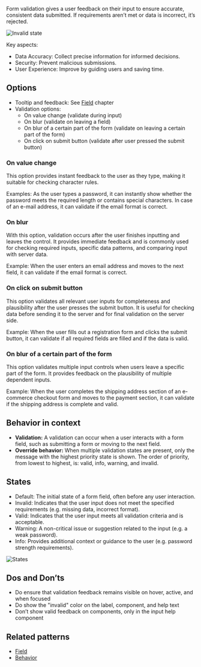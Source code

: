 Form validation gives a user feedback on their input to ensure accurate, consistent data submitted. If requirements aren’t met or data is incorrect, it’s rejected.

![Invalid state](https://www.figma.com/design/wEptRgAezDU1z80Cn3eZ0o/iX-Pattern-Illustrations?node-id=2767-5955&t=IIgjTqoOEP524yAH-4)

Key aspects:

- Data Accuracy: Collect precise information for informed decisions.
- Security: Prevent malicious submissions.
- User Experience: Improve by guiding users and saving time.

## Options
- Tooltip and feedback: See [Field](forms-field.md) chapter
- Validation options:
	- On value change (validate during input)
	- On blur (validate on leaving a field)
	- On blur of a certain part of the form (validate on leaving a certain part of the form)
	- On click on submit button (validate after user pressed the submit button)

### On value change
This option provides instant feedback to the user as they type, making it suitable for checking character rules.

Examples: As the user types a password, it can instantly show whether the password meets the required length or contains special characters. In case of an e-mail address, it can validate if the email format is correct.

### On blur
With this option, validation occurs after the user finishes inputting and leaves the control. It provides immediate feedback and is commonly used for checking required inputs, specific data patterns, and comparing input with server data.

Example: When the user enters an email address and moves to the next field, it can validate if the email format is correct.

### On click on submit button
This option validates all relevant user inputs for completeness and plausibility after the user presses the submit button. It is useful for checking data before sending it to the server and for final validation on the server side. 

Example: When the user fills out a registration form and clicks the submit button, it can validate if all required fields are filled and if the data is valid.

### On blur of a certain part of the form
This option validates multiple input controls when users leave a specific part of the form. It provides feedback on the plausibility of multiple dependent inputs. 

Example: When the user completes the shipping address section of an e-commerce checkout form and moves to the payment section, it can validate if the shipping address is complete and valid.

## Behavior in context
- **Validation:** A validation can occur when a user interacts with a form field, such as submitting a form or moving to the next field.
- **Override behavior:** When multiple validation states are present, only the message with the highest priority state is shown. The order of priority, from lowest to highest, is: valid, info, warning, and invalid.

## States
- Default: The initial state of a form field, often before any user interaction.
- Invalid: Indicates that the user input does not meet the specified requirements (e.g. missing data, incorrect format).
- Valid: Indicates that the user input meets all validation criteria and is acceptable.
- Warning: A non-critical issue or suggestion related to the input (e.g. a weak password).
- Info: Provides additional context or guidance to the user (e.g. password strength requirements).

![States](https://www.figma.com/design/wEptRgAezDU1z80Cn3eZ0o/iX-Pattern-Illustrations?node-id=2767-5681&t=IIgjTqoOEP524yAH-4)

## Dos and Don’ts
- Do ensure that validation feedback remains visible on hover, active, and when focused
- Do show the "invalid" color on the label, component, and help text
- Don’t show valid feedback on components, only in the input help component

## Related patterns
- [Field](forms-field.md)
- [Behavior](forms-behavior.md)
